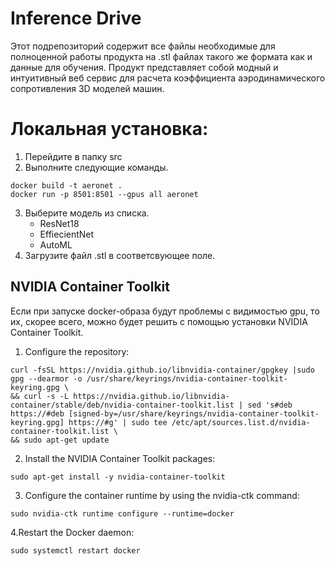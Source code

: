 # Inference Drive

Этот подрепозиторий содержит все файлы необходимые для полноценной работы продукта на .stl файлах такого же формата как и данные для обучения. Продукт представляет собой модный и интуитивный веб сервис для расчета коэффициента аэродинамического сопротивления 3D моделей машин. 
# Локальная установка:
1. Перейдите в папку src
2. Выполните следующие команды.
```
docker build -t aeronet .
docker run -p 8501:8501 --gpus all aeronet
```
3. Выберите модель из списка.
   - ResNet18
   - EffiecientNet
   - AutoML
4. Загрузите файл .stl в соответсвующее поле.

## NVIDIA Container Toolkit
Если при запуске docker-образа будут проблемы с видимостью gpu, то их, скорее всего, можно будет решить с помощью установки NVIDIA Container Toolkit. 
1. Configure the repository:
```shell
curl -fsSL https://nvidia.github.io/libnvidia-container/gpgkey |sudo gpg --dearmor -o /usr/share/keyrings/nvidia-container-toolkit-keyring.gpg \
&& curl -s -L https://nvidia.github.io/libnvidia-container/stable/deb/nvidia-container-toolkit.list | sed 's#deb https://#deb [signed-by=/usr/share/keyrings/nvidia-container-toolkit-keyring.gpg] https://#g' | sudo tee /etc/apt/sources.list.d/nvidia-container-toolkit.list \
&& sudo apt-get update
```
2. Install the NVIDIA Container Toolkit packages:
```shell
sudo apt-get install -y nvidia-container-toolkit
```
3. Configure the container runtime by using the nvidia-ctk command:
```shell
sudo nvidia-ctk runtime configure --runtime=docker
```
4.Restart the Docker daemon:
```shell
sudo systemctl restart docker
```
   
